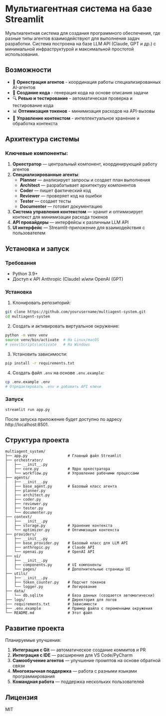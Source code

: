 # Мультиагентная система на базе Streamlit

Мультиагентная система для создания программного обеспечения, где разные типы агентов взаимодействуют для выполнения задач разработки. Система построена на базе LLM API (Claude, GPT и др.) с минимальной инфраструктурой и максимальной простотой использования.

## Возможности

- 🤖 **Оркестрация агентов** - координация работы специализированных AI-агентов
- 📝 **Создание кода** - генерация кода на основе описания задачи
- 🔍 **Ревью и тестирование** - автоматическая проверка и тестирование кода
- 📊 **Оптимизация токенов** - минимизация расходов на API-вызовы
- 🧠 **Управление контекстом** - интеллектуальное хранение и обработка контекста

## Архитектура системы

### Ключевые компоненты:

1. **Оркестратор** — центральный компонент, координирующий работу агентов
2. **Специализированные агенты**:
   - **Planner** — анализирует запросы и создает план выполнения
   - **Architect** — разрабатывает архитектуру компонентов
   - **Coder** — пишет фактический код
   - **Reviewer** — проверяет код на ошибки
   - **Tester** — создает тесты
   - **Documenter** — готовит документацию
3. **Система управления контекстом** — хранит и оптимизирует контекст для минимизации расхода токенов
4. **API провайдеры** — интерфейсы к различным LLM API
5. **UI интерфейс** — Streamlit-приложение для взаимодействия с пользователем

## Установка и запуск

### Требования

- Python 3.9+
- Доступ к API Anthropic (Claude) и/или OpenAI (GPT)

### Установка

1. Клонировать репозиторий:
```bash
git clone https://github.com/yourusername/multiagent-system.git
cd multiagent-system
```

2. Создать и активировать виртуальное окружение:
```bash
python -m venv venv
source venv/bin/activate  # На Linux/macOS
# venv\Scripts\activate   # На Windows
```

3. Установить зависимости:
```bash
pip install -r requirements.txt
```

4. Создать файл `.env` на основе `.env.example`:
```bash
cp .env.example .env
# Отредактировать .env и добавить API ключи
```

### Запуск

```bash
streamlit run app.py
```

После запуска приложение будет доступно по адресу http://localhost:8501.

## Структура проекта

```
multiagent_system/
├── app.py                  # Главный файл Streamlit
├── orchestrator/
│   ├── __init__.py
│   ├── core.py             # Ядро оркестратора
│   └── workflow.py         # Управление рабочими процессами
├── agents/
│   ├── __init__.py
│   ├── base_agent.py       # Базовый класс агента
│   ├── planner.py
│   ├── architect.py
│   ├── coder.py
│   ├── reviewer.py
│   ├── tester.py
│   └── documenter.py
├── context/
│   ├── __init__.py
│   ├── storage.py          # Хранение контекста
│   └── optimizer.py        # Оптимизация контекста
├── providers/
│   ├── __init__.py
│   ├── base_provider.py    # Базовый класс для LLM API
│   ├── anthropic.py        # Claude API
│   └── openai.py           # OpenAI API
├── ui/
│   ├── __init__.py
│   ├── components.py       # UI компоненты
│   └── pages/              # Дополнительные страницы UI
├── utils/
│   ├── __init__.py
│   ├── token_counter.py    # Подсчет токенов
│   └── logger.py           # Логирование
├── data/
│   └── db.sqlite           # База данных (создается автоматически)
├── logs/                   # Директория для логов
├── requirements.txt        # Зависимости
├── .env.example            # Пример файла с переменными окружения
└── README.md               # Этот файл
```

## Развитие проекта

Планируемые улучшения:

1. **Интеграция с Git** — автоматическое создание коммитов и PR
2. **Интеграция с IDE** — расширения для VS Code/PyCharm
3. **Самообучение агентов** — улучшение промптов на основе обратной связи
4. **Многоязычная поддержка** — работа с разными языками программирования
5. **Командная работа** — поддержка нескольких пользователей

## Лицензия

MIT